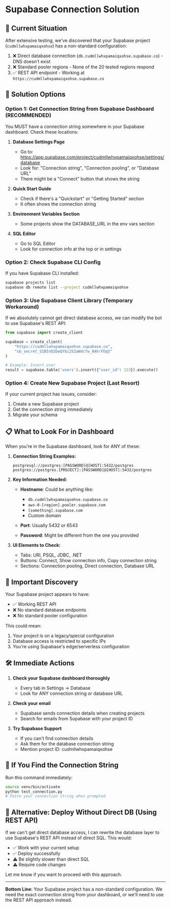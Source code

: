 # Supabase Connection Solution

## 🔴 Current Situation

After extensive testing, we've discovered that your Supabase project (`cudmllwhxpamaiqxohse`) has a non-standard configuration:

1. ❌ Direct database connection (`db.cudmllwhxpamaiqxohse.supabase.co`) - DNS doesn't exist
2. ❌ Standard pooler regions - None of the 20 tested regions respond
3. ✅ REST API endpoint - Working at `https://cudmllwhxpamaiqxohse.supabase.co`

## 🎯 Solution Options

### Option 1: Get Connection String from Supabase Dashboard (RECOMMENDED)

You MUST have a connection string somewhere in your Supabase dashboard. Check these locations:

1. **Database Settings Page**
   - Go to: https://app.supabase.com/project/cudmllwhxpamaiqxohse/settings/database
   - Look for: "Connection string", "Connection pooling", or "Database URL"
   - There might be a "Connect" button that shows the string

2. **Quick Start Guide**
   - Check if there's a "Quickstart" or "Getting Started" section
   - It often shows the connection string

3. **Environment Variables Section**
   - Some projects show the DATABASE_URL in the env vars section

4. **SQL Editor**
   - Go to SQL Editor
   - Look for connection info at the top or in settings

### Option 2: Check Supabase CLI Config

If you have Supabase CLI installed:
```bash
supabase projects list
supabase db remote list --project cudmllwhxpamaiqxohse
```

### Option 3: Use Supabase Client Library (Temporary Workaround)

If we absolutely cannot get direct database access, we can modify the bot to use Supabase's REST API:

```python
from supabase import create_client

supabase = create_client(
    "https://cudmllwhxpamaiqxohse.supabase.co",
    "sb_secret_SIBInD2DwQYbi25ZaWdcTw_N4hrFDqS"
)

# Example: Insert user
result = supabase.table('users').insert({"user_id": 123}).execute()
```

### Option 4: Create New Supabase Project (Last Resort)

If your current project has issues, consider:
1. Create a new Supabase project
2. Get the connection string immediately
3. Migrate your schema

## 📋 What to Look For in Dashboard

When you're in the Supabase dashboard, look for ANY of these:

1. **Connection String Examples:**
   ```
   postgresql://postgres:[PASSWORD]@[HOST]:5432/postgres
   postgres://postgres.[PROJECT]:[PASSWORD]@[HOST]:5432/postgres
   ```

2. **Key Information Needed:**
   - **Hostname**: Could be anything like:
     - `db.cudmllwhxpamaiqxohse.supabase.co`
     - `aws-0-[region].pooler.supabase.com`
     - `[something].supabase.com`
     - Custom domain
   
   - **Port**: Usually 5432 or 6543
   
   - **Password**: Might be different from the one you provided

3. **UI Elements to Check:**
   - Tabs: URI, PSQL, JDBC, .NET
   - Buttons: Connect, Show connection info, Copy connection string
   - Sections: Connection pooling, Direct connection, Database URL

## 🚨 Important Discovery

Your Supabase project appears to have:
- ✅ Working REST API
- ❌ No standard database endpoints
- ❌ No standard pooler configuration

This could mean:
1. Your project is on a legacy/special configuration
2. Database access is restricted to specific IPs
3. You're using Supabase's edge/serverless configuration

## 🛠️ Immediate Actions

1. **Check your Supabase dashboard thoroughly**
   - Every tab in Settings → Database
   - Look for ANY connection string or database URL

2. **Check your email**
   - Supabase sends connection details when creating projects
   - Search for emails from Supabase with your project ID

3. **Try Supabase Support**
   - If you can't find connection details
   - Ask them for the database connection string
   - Mention project ID: cudmllwhxpamaiqxohse

## 📝 If You Find the Connection String

Run this command immediately:
```bash
source venv/bin/activate
python test_connection.py
# Paste your connection string when prompted
```

## 🔄 Alternative: Deploy Without Direct DB (Using REST API)

If we can't get direct database access, I can rewrite the database layer to use Supabase's REST API instead of direct SQL. This would:
- ✅ Work with your current setup
- ✅ Deploy successfully
- ⚠️ Be slightly slower than direct SQL
- ⚠️ Require code changes

Let me know if you want to proceed with this approach.

---

**Bottom Line**: Your Supabase project has a non-standard configuration. We need the exact connection string from your dashboard, or we'll need to use the REST API approach instead.